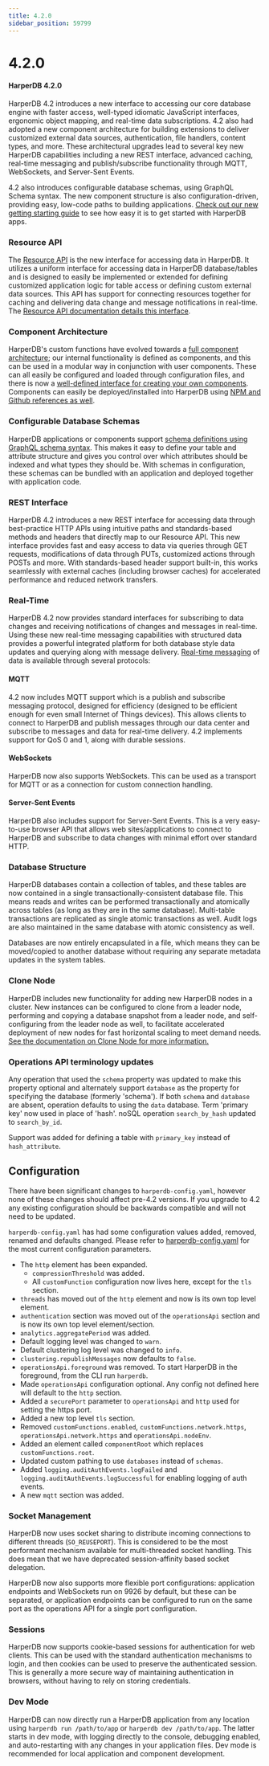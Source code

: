 ```yaml
---
title: 4.2.0
sidebar_position: 59799
---
```


# 4.2.0

#### HarperDB 4.2.0

HarperDB 4.2 introduces a new interface to accessing our core database engine with faster access, well-typed idiomatic JavaScript interfaces, ergonomic object mapping, and real-time data subscriptions. 4.2 also had adopted a new component architecture for building extensions to deliver customized external data sources, authentication, file handlers, content types, and more. These architectural upgrades lead to several key new HarperDB capabilities including a new REST interface, advanced caching, real-time messaging and publish/subscribe functionality through MQTT, WebSockets, and Server-Sent Events.

4.2 also introduces configurable database schemas, using GraphQL Schema syntax. The new component structure is also configuration-driven, providing easy, low-code paths to building applications. [Check out our new getting starting guide](../../../getting-started) to see how easy it is to get started with HarperDB apps.

### Resource API

The [Resource API](../../reference/resource) is the new interface for accessing data in HarperDB. It utilizes a uniform interface for accessing data in HarperDB database/tables and is designed to easily be implemented or extended for defining customized application logic for table access or defining custom external data sources. This API has support for connecting resources together for caching and delivering data change and message notifications in real-time. The [Resource API documentation details this interface](../../reference/resource).

### Component Architecture

HarperDB's custom functions have evolved towards a [full component architecture](../../../developers/components); our internal functionality is defined as components, and this can be used in a modular way in conjunction with user components. These can all easily be configured and loaded through configuration files, and there is now a [well-defined interface for creating your own components](../../../developers/components/writing-extensions). Components can easily be deployed/installed into HarperDB using [NPM and Github references as well](../../../developers/components/installing).

### Configurable Database Schemas

HarperDB applications or components support [schema definitions using GraphQL schema syntax](../../../../developers/applications/defining-schemas). This makes it easy to define your table and attribute structure and gives you control over which attributes should be indexed and what types they should be. With schemas in configuration, these schemas can be bundled with an application and deployed together with application code.

### REST Interface

HarperDB 4.2 introduces a new REST interface for accessing data through best-practice HTTP APIs using intuitive paths and standards-based methods and headers that directly map to our Resource API. This new interface provides fast and easy access to data via queries through GET requests, modifications of data through PUTs, customized actions through POSTs and more. With standards-based header support built-in, this works seamlessly with external caches (including browser caches) for accelerated performance and reduced network transfers.

### Real-Time

HarperDB 4.2 now provides standard interfaces for subscribing to data changes and receiving notifications of changes and messages in real-time. Using these new real-time messaging capabilities with structured data provides a powerful integrated platform for both database style data updates and querying along with message delivery. [Real-time messaging](../../../../developers/real-time) of data is available through several protocols:

#### MQTT

4.2 now includes MQTT support which is a publish and subscribe messaging protocol, designed for efficiency (designed to be efficient enough for even small Internet of Things devices). This allows clients to connect to HarperDB and publish messages through our data center and subscribe to messages and data for real-time delivery. 4.2 implements support for QoS 0 and 1, along with durable sessions.

#### WebSockets

HarperDB now also supports WebSockets. This can be used as a transport for MQTT or as a connection for custom connection handling.

#### Server-Sent Events

HarperDB also includes support for Server-Sent Events. This is a very easy-to-use browser API that allows web sites/applications to connect to HarperDB and subscribe to data changes with minimal effort over standard HTTP.

### Database Structure

HarperDB databases contain a collection of tables, and these tables are now contained in a single transactionally-consistent database file. This means reads and writes can be performed transactionally and atomically across tables (as long as they are in the same database). Multi-table transactions are replicated as single atomic transactions as well. Audit logs are also maintained in the same database with atomic consistency as well.

Databases are now entirely encapsulated in a file, which means they can be moved/copied to another database without requiring any separate metadata updates in the system tables.

### Clone Node

HarperDB includes new functionality for adding new HarperDB nodes in a cluster. New instances can be configured to clone from a leader node, performing and copying a database snapshot from a leader node, and self-configuring from the leader node as well, to facilitate accelerated deployment of new nodes for fast horizontal scaling to meet demand needs. [See the documentation on Clone Node for more information.](../../../../administration/cloning)

### Operations API terminology updates

Any operation that used the `schema` property was updated to make this property optional and alternately support `database` as the property for specifying the database (formerly 'schema'). If both `schema` and `database` are absent, operation defaults to using the `data` database. Term 'primary key' now used in place of 'hash'. noSQL operation `search_by_hash` updated to `search_by_id`.

Support was added for defining a table with `primary_key` instead of `hash_attribute`.

## Configuration

There have been significant changes to `harperdb-config.yaml`, however none of these changes should affect pre-4.2 versions. If you upgrade to 4.2 any existing configuration should be backwards compatible and will not need to be updated.

`harperdb-config.yaml` has had some configuration values added, removed, renamed and defaults changed. Please refer to [harperdb-config.yaml](../../../deployments/configuration) for the most current configuration parameters.

* The `http` element has been expanded.
  * `compressionThreshold` was added.
  * All `customFunction` configuration now lives here, except for the `tls` section.
* `threads` has moved out of the `http` element and now is its own top level element.
* `authentication` section was moved out of the `operationsApi` section and is now its own top level element/section.
* `analytics.aggregatePeriod` was added.
* Default logging level was changed to `warn`.
* Default clustering log level was changed to `info`.
* `clustering.republishMessages` now defaults to `false`.
* `operationsApi.foreground` was removed. To start HarperDB in the foreground, from the CLI run `harperdb`.
* Made `operationsApi` configuration optional. Any config not defined here will default to the `http` section.
* Added a `securePort` parameter to `operationsApi` and `http` used for setting the https port.
* Added a new top level `tls` section.
* Removed `customFunctions.enabled`, `customFunctions.network.https`, `operationsApi.network.https` and `operationsApi.nodeEnv`.
* Added an element called `componentRoot` which replaces `customFunctions.root`.
* Updated custom pathing to use `databases` instead of `schemas`.
* Added `logging.auditAuthEvents.logFailed` and `logging.auditAuthEvents.logSuccessful` for enabling logging of auth events.
* A new `mqtt` section was added.

### Socket Management

HarperDB now uses socket sharing to distribute incoming connections to different threads (`SO_REUSEPORT`). This is considered to be the most performant mechanism available for multi-threaded socket handling. This does mean that we have deprecated session-affinity based socket delegation.

HarperDB now also supports more flexible port configurations: application endpoints and WebSockets run on 9926 by default, but these can be separated, or application endpoints can be configured to run on the same port as the operations API for a single port configuration.

### Sessions

HarperDB now supports cookie-based sessions for authentication for web clients. This can be used with the standard authentication mechanisms to login, and then cookies can be used to preserve the authenticated session. This is generally a more secure way of maintaining authentication in browsers, without having to rely on storing credentials.

### Dev Mode

HarperDB can now directly run a HarperDB application from any location using `harperdb run /path/to/app` or `harperdb dev /path/to/app`. The latter starts in dev mode, with logging directly to the console, debugging enabled, and auto-restarting with any changes in your application files. Dev mode is recommended for local application and component development.
